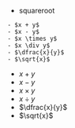 * squareroot

```
- $x + y$
- $x - y$
- $x \times y$ 
- $x \div y$
- $\dfrac{x}{y}$
- $\sqrt{x}$
```
- $x + y$
- $x - y$
- $x \times y$ 
- $x \div y$
- $\dfrac{x}{y}$
- $\sqrt{x}$
